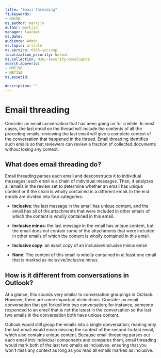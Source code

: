 ```yaml
---
title: "Email threading"
f1.keywords:
- NOCSH
ms.author: markjjo
author: markjjo
manager: laurawi
ms.date: 
audience: Admin
ms.topic: article
ms.service: O365-seccomp
localization_priority: Normal
ms.collection: M365-security-compliance 
search.appverid: 
- MOE150
- MET150
ms.assetid: 

description: ""
---
```


# Email threading

Consider an email conversation that has been going on for a while. In most cases, the last email on the thread will include the contents of all the preceding emails; reviewing the last email will give a complete context of the conversation that happened in the thread. Email threading identifies such emails so that reviewers can review a fraction of collected documents without losing any context.

## What does email threading do?

Email threading parses each email and desconstructs it to individual messages; each email is a chain of individual messages. Then, it analyzes all emails in the review set to determine whether an email has unique content or if the chain is wholly contained in a different email. In the end emails are divided into four categories:

- **Inclusive**: the last message in the email has unique content, and the email has all of the attachments that were included in other emails of which the content is wholly contained in this email.


- **Inclusive minus**: the last message in the email has unique content, but the email does not contain some of the attachments that were included in other emails of which the content is wholly contained in this email.

- **Inclusive copy**: an exact copy of an inclusive/inclusive minus email

- **None**: The content of this email is wholly contained in at least one email that is marked as inclusive/inclusive minus.

## How is it different from conversations in Outlook?
At a glance, this sounds very similar to conversation groupings in Outlook. However, there are some important distinctions. Consider an email conversation that got forked into two conversation; for instance, someone responded to an email that is not the latest in the conversation so the last two emails in the conversation both have unique content.

Outlook would still group the emails into a single conversation; reading only the last email would mean missing the context of the second-to-last email, which also contains unique content. Because email threading parses out each email into individual components and compares them, email threading would mark both of the last two emails as inclusives, ensuring that you won't miss any context as long as you read all emails marked as inclusive.